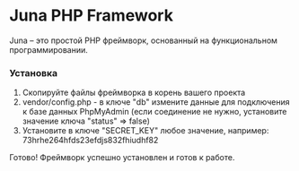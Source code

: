 # Juna PHP Framework
Juna – это простой PHP фреймворк, основанный на функциональном программировании.
### Установка
1. Скопируйте файлы фреймворка в корень вашего проекта
2. vendor/config.php - в ключе "db" измените данные для подключения к базе данных PhpMyAdmin (если соединение не нужно, установите значение ключа "status" => false)
3. Установите в ключе "SECRET_KEY" любое значение, например: 73hrhe264hfds23efdjs832fhiudhf82

Готово! Фреймворк успешно установлен и готов к работе.
